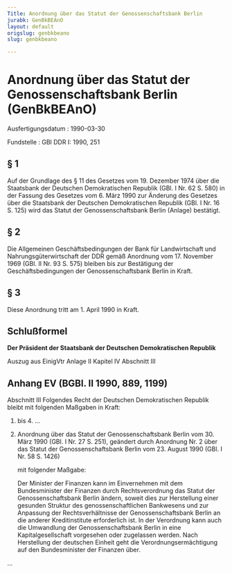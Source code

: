 ```yaml
---
Title: Anordnung über das Statut der Genossenschaftsbank Berlin
jurabk: GenBkBEAnO
layout: default
origslug: genbkbeano
slug: genbkbeano

---
```


# Anordnung über das Statut der Genossenschaftsbank Berlin (GenBkBEAnO)

Ausfertigungsdatum
:   1990-03-30

Fundstelle
:   GBl DDR I: 1990, 251



## § 1

Auf der Grundlage des § 11 des Gesetzes vom 19. Dezember 1974 über die Staatsbank der Deutschen Demokratischen Republik (GBl. I Nr. 62 S. 580) in der Fassung des Gesetzes vom 6. März 1990 zur Änderung des Gesetzes über die Staatsbank der Deutschen Demokratischen Republik (GBl. I Nr. 16 S. 125) wird das Statut der Genossenschaftsbank Berlin (Anlage) bestätigt.


## § 2

Die Allgemeinen Geschäftsbedingungen der Bank für Landwirtschaft und Nahrungsgüterwirtschaft der DDR gemäß Anordnung vom 17. November 1969 (GBl. II Nr. 93 S. 575) bleiben bis zur Bestätigung der Geschäftsbedingungen der Genossenschaftsbank Berlin in Kraft.


## § 3

Diese Anordnung tritt am 1. April 1990 in Kraft.


## Schlußformel

**Der Präsident der Staatsbank der Deutschen Demokratischen Republik**

Auszug aus EinigVtr Anlage II Kapitel IV Abschnitt III

## Anhang EV (BGBl. II 1990, 889, 1199)

Abschnitt III
Folgendes Recht der Deutschen Demokratischen Republik bleibt mit folgenden Maßgaben in Kraft:

1.  bis 4. ...


5.  Anordnung über das Statut der Genossenschaftsbank Berlin vom 30. März 1990 (GBl. I Nr. 27 S. 251), geändert durch Anordnung Nr. 2 über das Statut der Genossenschaftsbank Berlin vom 23. August 1990 (GBl. I Nr. 58 S. 1426)

    mit folgender Maßgabe:

    Der Minister der Finanzen kann im Einvernehmen mit dem Bundesminister der Finanzen durch Rechtsverordnung das Statut der Genossenschaftsbank Berlin ändern, soweit dies zur Herstellung einer gesunden Struktur des genossenschaftlichen Bankwesens und zur Anpassung der Rechtsverhältnisse der Genossenschaftsbank Berlin an die anderer Kreditinstitute erforderlich ist. In der Verordnung kann auch die Umwandlung der Genossenschaftsbank Berlin in eine Kapitalgesellschaft vorgesehen oder zugelassen werden. Nach Herstellung der deutschen Einheit geht die Verordnungsermächtigung auf den Bundesminister der Finanzen über.



...

